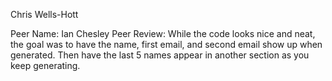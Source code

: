 Chris Wells-Hott

Peer Name: Ian Chesley
Peer Review: While the code looks nice and neat, the goal was to have the name, first email, and second email show up when generated. Then have the last 5 names appear in another section as you keep generating.

